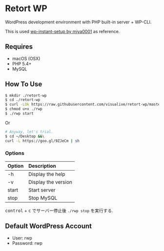 Retort WP
========

WordPress development environment with PHP built-in server + WP-CLI.

This is used [wp-instant-setup by miya0001](https://github.com/miya0001/wp-instant-setup) as reference.

## Requires
* macOS (OSX)
* PHP 5.4+
* MySQL

## How To Use

```bash
$ mkdir ./retort-wp
$ cd ./retort-wp
$ curl -LOk https://raw.githubusercontent.com/visualive/retort-wp/master/rwp
$ chmod u+x ./rwp
$ ./rwp start
```

Or

```bash
# Anyway, let's trial.
$ cd ~/Desktop &&\
curl -L https://goo.gl/9ZJeCm | sh
```

### Options
|Option|Description|
|:--|:--|
|-h|Display the help|
|-v|Display the version|
|start|Start server|
|stop|Stop MySQL|

<kbd>control</kbd> + <kbd>c</kbd> でサーバー停止後 `./rwp stop` を実行する.

## Default WordPress Account
* User: rwp
* Password: rwp
